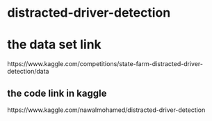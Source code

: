 # distracted-driver-detection
<h1>the data set link</h1>
https://www.kaggle.com/competitions/state-farm-distracted-driver-detection/data
<h2>the code link in kaggle</h2>
https://www.kaggle.com/nawalmohamed/distracted-driver-detection
